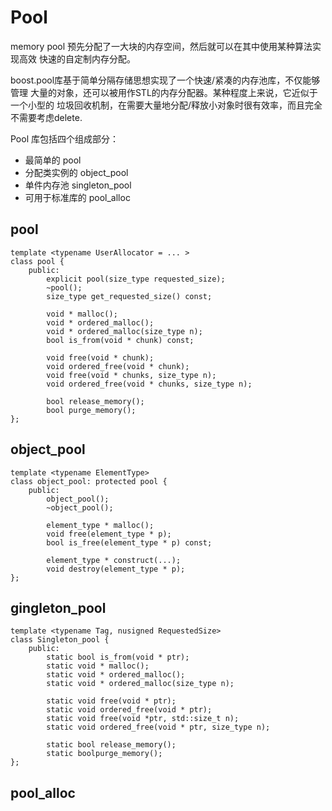 Pool
====

memory pool 预先分配了一大块的内存空间，然后就可以在其中使用某种算法实现高效
快速的自定制内存分配。

boost.pool库基于简单分隔存储思想实现了一个快速/紧凑的内存池库，不仅能够管理
大量的对象，还可以被用作STL的内存分配器。某种程度上来说，它近似于一个小型的
垃圾回收机制，在需要大量地分配/释放小对象时很有效率，而且完全不需要考虑delete.

Pool 库包括四个组成部分：
- 最简单的 pool
- 分配类实例的 object_pool
- 单件内存池 singleton_pool
- 可用于标准库的 pool_alloc

## pool

```
template <typename UserAllocator = ... >
class pool {
	public:
		explicit pool(size_type requested_size);
		~pool();
		size_type get_requested_size() const;

		void * malloc();
		void * ordered_malloc();
		void * ordered_malloc(size_type n);
		bool is_from(void * chunk) const;

		void free(void * chunk);
		void ordered_free(void * chunk);
		void free(void * chunks, size_type n);
		void ordered_free(void * chunks, size_type n);

		bool release_memory();
		bool purge_memory();
};
```

## object_pool

```
template <typename ElementType>
class object_pool: protected pool {
	public:
		object_pool();
		~object_pool();

		element_type * malloc();
		void free(element_type * p);
		bool is_free(element_type * p) const;

		element_type * construct(...);
		void destroy(element_type * p);
};
```

## gingleton_pool

```
template <typename Tag, nusigned RequestedSize>
class Singleton_pool {
	public:
		static bool is_from(void * ptr);
		static void * malloc();
		static void * ordered_malloc();
		static void * ordered_malloc(size_type n);

		static void free(void * ptr);
		static void ordered_free(void * ptr);
		static void free(void *ptr, std::size_t n);
		static void ordered_free(void * ptr, size_type n);

		static bool release_memory();
		static boolpurge_memory();
};
```

## pool_alloc



